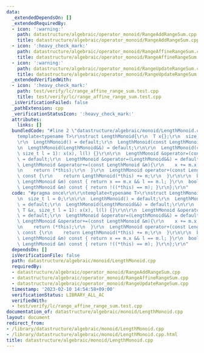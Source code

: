```yaml
---
data:
  _extendedDependsOn: []
  _extendedRequiredBy:
  - icon: ':warning:'
    path: datastructure/algebraic/operator_monoid/RangeAddRangeSum.cpp
    title: datastructure/algebraic/operator_monoid/RangeAddRangeSum.cpp
  - icon: ':heavy_check_mark:'
    path: datastructure/algebraic/operator_monoid/RangeAffineRangeSum.cpp
    title: datastructure/algebraic/operator_monoid/RangeAffineRangeSum.cpp
  - icon: ':warning:'
    path: datastructure/algebraic/operator_monoid/RangeUpdateRangeSum.cpp
    title: datastructure/algebraic/operator_monoid/RangeUpdateRangeSum.cpp
  _extendedVerifiedWith:
  - icon: ':heavy_check_mark:'
    path: test/verify/lc/range_affine_range_sum.test.cpp
    title: test/verify/lc/range_affine_range_sum.test.cpp
  _isVerificationFailed: false
  _pathExtension: cpp
  _verificationStatusIcon: ':heavy_check_mark:'
  attributes:
    links: []
  bundledCode: "#line 2 \"datastructure/algebraic/monoid/LengthMonoid.cpp\"\n\r\n\
    template<typename T>\r\nstruct LengthMonoid{\r\n  T x{};\r\n  size_t l = 0;\r\n\
    \r\n  LengthMonoid() = default;\r\n  LengthMonoid(const LengthMonoid&) = default;\r\
    \n  LengthMonoid(LengthMonoid&&) = default;\r\n\r\n  LengthMonoid(const T &x,\
    \ size_t l = 1): x(x), l(l) {}\r\n\r\n  LengthMonoid &operator=(const LengthMonoid&)\
    \ = default;\r\n  LengthMonoid &operator=(LengthMonoid&&) = default;\r\n\r\n \
    \ LengthMonoid &operator+=(const LengthMonoid &m){\r\n    x += m.x; l += m.l;\r\
    \n    return (*this);\r\n  }\r\n  LengthMonoid operator+(const LengthMonoid &m)\
    \ const {\r\n    return LengthMonoid(*this) += m;\r\n  }\r\n\r\n  bool operator==(const\
    \ LengthMonoid &m) const { return x == m.x && l == m.l; }\r\n  bool operator!=(const\
    \ LengthMonoid &m) const { return !((*this) == m); }\r\n};\r\n"
  code: "#pragma once\r\n\r\ntemplate<typename T>\r\nstruct LengthMonoid{\r\n  T x{};\r\
    \n  size_t l = 0;\r\n\r\n  LengthMonoid() = default;\r\n  LengthMonoid(const LengthMonoid&)\
    \ = default;\r\n  LengthMonoid(LengthMonoid&&) = default;\r\n\r\n  LengthMonoid(const\
    \ T &x, size_t l = 1): x(x), l(l) {}\r\n\r\n  LengthMonoid &operator=(const LengthMonoid&)\
    \ = default;\r\n  LengthMonoid &operator=(LengthMonoid&&) = default;\r\n\r\n \
    \ LengthMonoid &operator+=(const LengthMonoid &m){\r\n    x += m.x; l += m.l;\r\
    \n    return (*this);\r\n  }\r\n  LengthMonoid operator+(const LengthMonoid &m)\
    \ const {\r\n    return LengthMonoid(*this) += m;\r\n  }\r\n\r\n  bool operator==(const\
    \ LengthMonoid &m) const { return x == m.x && l == m.l; }\r\n  bool operator!=(const\
    \ LengthMonoid &m) const { return !((*this) == m); }\r\n};\r\n"
  dependsOn: []
  isVerificationFile: false
  path: datastructure/algebraic/monoid/LengthMonoid.cpp
  requiredBy:
  - datastructure/algebraic/operator_monoid/RangeAddRangeSum.cpp
  - datastructure/algebraic/operator_monoid/RangeAffineRangeSum.cpp
  - datastructure/algebraic/operator_monoid/RangeUpdateRangeSum.cpp
  timestamp: '2023-02-10 14:54:58+09:00'
  verificationStatus: LIBRARY_ALL_AC
  verifiedWith:
  - test/verify/lc/range_affine_range_sum.test.cpp
documentation_of: datastructure/algebraic/monoid/LengthMonoid.cpp
layout: document
redirect_from:
- /library/datastructure/algebraic/monoid/LengthMonoid.cpp
- /library/datastructure/algebraic/monoid/LengthMonoid.cpp.html
title: datastructure/algebraic/monoid/LengthMonoid.cpp
---
```

